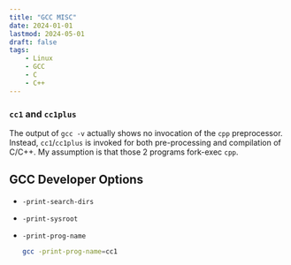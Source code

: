 ```yaml
---
title: "GCC MISC"
date: 2024-01-01
lastmod: 2024-05-01
draft: false
tags:
    - Linux
    - GCC
    - C
    - C++
---
```


### `cc1` and `cc1plus`

The output of `gcc -v` actually shows no invocation of the `cpp` preprocessor. Instead, `cc1`/`cc1plus` is invoked for both pre-processing and compilation of C/C++. My assumption is that those 2 programs fork-exec `cpp`.


GCC Developer Options
------------
- `-print-search-dirs`
- `-print-sysroot`
- `-print-prog-name`

    ```bash
    gcc -print-prog-name=cc1
